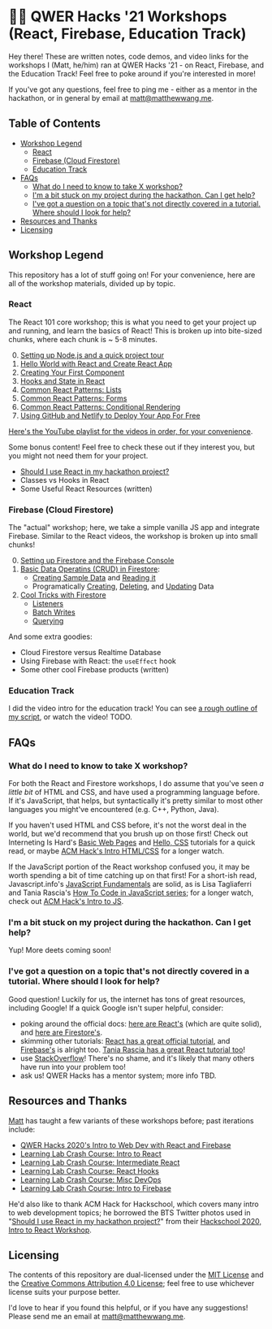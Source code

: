 # 🏳️‍🌈 QWER Hacks '21 Workshops (React, Firebase, Education Track)

Hey there! These are written notes, code demos, and video links for the workshops I (Matt, he/him) ran at QWER Hacks '21 - on React, Firebase, and the Education Track! Feel free to poke around if you're interested in more!

If you've got any questions, feel free to ping me - either as a mentor in the hackathon, or in general by email at [matt@matthewwang.me](mailto:matt@matthewwang.me).

## Table of Contents

* [Workshop Legend](#workshop-legend)
  * [React](#react)
  * [Firebase (Cloud Firestore)](#firebase-cloud-firestore)
  * [Education Track](#education-track)
* [FAQs](#faqs)
  * [What do I need to know to take X workshop?](#what-do-i-need-to-know-to-take-x-workshop)
  * [I'm a bit stuck on my project during the hackathon. Can I get help?](#im-a-bit-stuck-on-my-project-during-the-hackathon-can-i-get-help)
  * [I've got a question on a topic that's not directly covered in a tutorial. Where should I look for help?](#ive-got-a-question-on-a-topic-thats-not-directly-covered-in-a-tutorial-where-should-i-look-for-help)
* [Resources and Thanks](#resources-and-thanks)
* [Licensing](#licensing)

## Workshop Legend

This repository has a lot of stuff going on! For your convenience, here are all of the workshop materials, divided up by topic.

### React

The React 101 core workshop; this is what you need to get your project up and running, and learn the basics of React! This is broken up into bite-sized chunks, where each chunk is ~ 5-8 minutes.

0. [Setting up Node.js and a quick project tour](https://github.com/malsf21/qwerhacks-21-workshops/tree/main/react/node-setup-and-tour)
1. [Hello World with React and Create React App](https://github.com/malsf21/qwerhacks-21-workshops/tree/main/react/main-workshop#hello-world-with-react-and-create-react-app)
2. [Creating Your First Component](https://github.com/malsf21/qwerhacks-21-workshops/tree/main/react/main-workshop#creating-your-first-component)
3. [Hooks and State in React](https://github.com/malsf21/qwerhacks-21-workshops/tree/main/react/main-workshop#hooks-and-state-in-react)
4. [Common React Patterns: Lists](https://github.com/malsf21/qwerhacks-21-workshops/tree/main/react/main-workshop#lists)
5. [Common React Patterns: Forms](https://github.com/malsf21/qwerhacks-21-workshops/tree/main/react/main-workshop#forms-and-passing-down-functions)
6. [Common React Patterns: Conditional Rendering](https://github.com/malsf21/qwerhacks-21-workshops/tree/main/react/main-workshop#conditional-rendering)
7. [Using GitHub and Netlify to Deploy Your App For Free](https://github.com/malsf21/qwerhacks-21-workshops/tree/main/react/main-workshop#using-github-and-netlify-to-deploy-your-app-for-free)

[Here's the YouTube playlist for the videos in order, for your convenience](https://www.youtube.com/playlist?list=PLPO7_kXilXFbpznCbpni9fjg7MKU7lyKS).

Some bonus content! Feel free to check these out if they interest you, but you might not need them for your project.

* [Should I use React in my hackathon project?](https://github.com/malsf21/qwerhacks-21-workshops/tree/main/react/should-i-use-react)
* Classes vs Hooks in React
* Some Useful React Resources (written)

### Firebase (Cloud Firestore)

The "actual" workshop; here, we take a simple vanilla JS app and integrate Firebase. Similar to the React videos, the workshop is broken up into small chunks!

0. [Setting up Firestore and the Firebase Console](https://github.com/malsf21/qwerhacks-21-workshops/tree/main/firebase/main-workshop#setting-up-firestore-and-the-firebase-console)
1. [Basic Data Operatins (CRUD) in Firestore](https://github.com/malsf21/qwerhacks-21-workshops/tree/main/firebase/main-workshop#basic-data-operations-crud-in-firestore):
    * [Creating Sample Data](https://github.com/malsf21/qwerhacks-21-workshops/tree/main/firebase/main-workshop#creating-sample-data) and [Reading it](https://github.com/malsf21/qwerhacks-21-workshops/tree/main/firebase/main-workshop#basic-read-operations)
    * Programatically [Creating](https://github.com/malsf21/qwerhacks-21-workshops/tree/main/firebase/main-workshop#creating-data-programatically), [Deleting](https://github.com/malsf21/qwerhacks-21-workshops/tree/main/firebase/main-workshop#deleting-data), and [Updating](https://github.com/malsf21/qwerhacks-21-workshops/tree/main/firebase/main-workshop#updating-data) Data
2. [Cool Tricks with Firestore](https://github.com/malsf21/qwerhacks-21-workshops/tree/main/firebase/main-workshop#cool-tricks-with-firestore-listeners-transactions-querying)
    * [Listeners](https://github.com/malsf21/qwerhacks-21-workshops/tree/main/firebase/main-workshop#listeners)
    * [Batch Writes](https://github.com/malsf21/qwerhacks-21-workshops/tree/main/firebase/main-workshop#batch-writes)
    * [Querying](https://github.com/malsf21/qwerhacks-21-workshops/tree/main/firebase/main-workshop#querying)

And some extra goodies:

* Cloud Firestore versus Realtime Database
* Using Firebase with React: the `useEffect` hook
* Some other cool Firebase products (written)

### Education Track

I did the video intro for the education track! You can see [a rough outline of my script](https://github.com/malsf21/qwerhacks-21-workshops/tree/main/education-track), or watch the video! TODO.

## FAQs

### What do I need to know to take X workshop?

For both the React and Firestore workshops, I do assume that you've seen *a little bit* of HTML and CSS, and have used a programming language before. If it's JavaScript, that helps, but syntactically it's pretty similar to most other languages you might've encountered (e.g. C++, Python, Java).

If you haven't used HTML and CSS before, it's not the worst deal in the world, but we'd recommend that you brush up on those first! Check out Interneting Is Hard's [Basic Web Pages](https://www.internetingishard.com/html-and-css/basic-web-pages/) and [Hello, CSS](https://www.internetingishard.com/html-and-css/hello-css/) tutorials for a quick read, or maybe [ACM Hack's Intro HTML/CSS](https://www.youtube.com/watch?v=sttIgSTnSg0) for a longer watch.

If the JavaScript portion of the React workshop confused you, it may be worth spending a bit of time catching up on that first! For a short-ish read, Javascript.info's [JavaScript Fundamentals](https://javascript.info/first-steps) are solid, as is Lisa Tagliaferri and Tania Rascia's [How To Code in JavaScript series](https://www.digitalocean.com/community/tutorial_series/how-to-code-in-javascript); for a longer watch, check out [ACM Hack's Intro to JS](https://www.youtube.com/watch?v=Dk9kob-9Wkw).

### I'm a bit stuck on my project during the hackathon. Can I get help?

Yup! More deets coming soon!

### I've got a question on a topic that's not directly covered in a tutorial. Where should I look for help?

Good question! Luckily for us, the internet has tons of great resources, including Google! If a quick Google isn't super helpful, consider:

* poking around the official docs: [here are React's](https://reactjs.org/docs/getting-started.html) (which are quite solid), and [here are Firestore's](https://firebase.google.com/docs/firestore).
* skimming other tutorials: [React has a great official tutorial](https://reactjs.org/tutorial/tutorial.html), and [Firebase's](https://firebase.google.com/docs/web/setup) is alright too. [Tania Rascia has a great React tutorial too](https://www.taniarascia.com/getting-started-with-react/)!
* use [StackOverflow](https://stackoverflow.com/)! There's no shame, and it's likely that many others have run into your problem too!
* ask us! QWER Hacks has a mentor system; more info TBD.

## Resources and Thanks

[Matt](https://matthewwang.me) has taught a few variants of these workshops before; past iterations include:

* [QWER Hacks 2020's Intro to Web Dev with React and Firebase](https://github.com/malsf21/qwerhacks-web-dev-workshop)
* [Learning Lab Crash Course: Intro to React](https://github.com/uclaacm/learning-lab-crash-course-su20/tree/master/07-intro-react)
* [Learning Lab Crash Course: Intermediate React](https://github.com/uclaacm/learning-lab-crash-course-su20/tree/master/09-intermediate-react-1)
* [Learning Lab Crash Course: React Hooks](https://github.com/uclaacm/learning-lab-crash-course-su20/tree/master/11-react-hooks)
* [Learning Lab Crash Course: Misc DevOps](https://github.com/uclaacm/learning-lab-crash-course-su20/tree/master/14-misc-devops)
* [Learning Lab Crash Course: Intro to Firebase](https://github.com/uclaacm/learning-lab-crash-course-su20/tree/master/18-firebase)

He'd also like to thank ACM Hack for Hackschool, which covers many intro to web development topics; he borrowed the BTS Twitter photos used in "[Should I use React in my hackathon project?](https://github.com/malsf21/qwerhacks-21-workshops/tree/main/react/should-i-use-react)" from their [Hackschool 2020, Intro to React Workshop](https://github.com/uclaacm/hackschool-f20/tree/main/session-7-intro-react).

## Licensing

The contents of this repository are dual-licensed under the [MIT License](https://github.com/malsf21/qwerhacks-21-workshops/blob/main/LICENSE) and the [Creative Commons Attribution 4.0 License](https://creativecommons.org/licenses/by/4.0/); feel free to use whichever license suits your purpose better.

I'd love to hear if you found this helpful, or if you have any suggestions! Please send me an email at [matt@matthewwang.me](mailto:matt@matthewwang.me).
